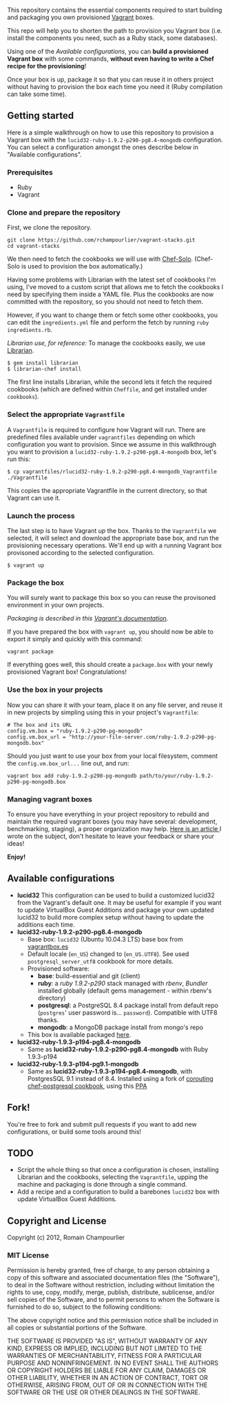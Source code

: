 This repository contains the essential components required to start building and packaging you own provisioned [Vagrant](http://www.vagrantup.com) boxes.

This repo will help you to shorten the path to provision you Vagrant box (i.e. install the components you need, such as a Ruby stack, some databases).

Using one of the *Available configurations*, you can **build a provisioned Vagrant box** with some commands, **without even having to write a Chef recipe for the provisioning**!

Once your box is up, package it so that you can reuse it in others project without having to provision the box each time you need it (Ruby compilation can take some time).

## Getting started

Here is a simple walkthrough on how to use this repository to provision a Vagrant box with the `lucid32-ruby-1.9.2-p290-pg8.4-mongodb` configuration. You can select a configuration amongst the ones describe below in "Available configurations".

### Prerequisites

- Ruby
- Vagrant

### Clone and prepare the repository

First, we clone the repository.

```
git clone https://github.com/rchampourlier/vagrant-stacks.git
cd vagrant-stacks
```

We then need to fetch the cookbooks we will use with [Chef-Solo](http://wiki.opscode.com/display/chef/Chef+Solo). (Chef-Solo is used to provision the box automatically.)

Having some problems with Librarian with the latest set of cookbooks I'm using, I've moved to a custom script that allows me to fetch the cookbooks I need by specifying them inside a YAML file. Plus the cookbooks are now committed with the repository, so you should not need to fetch them.

However, if you want to change them or fetch some other cookbooks, you can edit the `ingredients.yml` file and perform the fetch by running `ruby ingredients.rb`.

_Librarian use, for reference:_
To manage the cookbooks easily, we use [Librarian](https://github.com/applicationsonline/librarian).

```
$ gem install librarian
$ librarian-chef install
```

The first line installs Librarian, while the second lets it fetch the required cookbooks (which are defined within `Cheffile`, and get installed under `cookbooks`).

### Select the appropriate `Vagrantfile`

A `Vagrantfile` is required to configure how Vagrant will run. There are predefined files available under `vagrantfiles` depending on which configuration you want to provision. Since we assume in this walkthrough you want to provision a `lucid32-ruby-1.9.2-p290-pg8.4-mongodb` box, let's run this:

```
$ cp vagrantfiles/rlucid32-ruby-1.9.2-p290-pg8.4-mongodb_Vagrantfile ./Vagrantfile
```

This copies the appropriate Vagrantfile in the current directory, so that Vagrant can use it.

### Launch the process

The last step is to have Vagrant *up* the box. Thanks to the `Vagrantfile` we selected, it will select and download the appropriate base box, and run the provisioning necessary operations. We'll end up with a running Vagrant box provisoned according to the selected configuration.

```
$ vagrant up
```

### Package the box

You will surely want to package this box so you can reuse the provisoned environment in your own projects.

*Packaging is described in this [Vagrant's documentation](http://vagrantup.com/docs/getting-started/packaging.html).*

If you have prepared the box with `vagrant up`, you should now be able to export it simply and quickly with this command:

```
vagrant package
```

If everything goes well, this should create a `package.box` with your newly provisioned Vagrant box! Congratulations!

### Use the box in your projects

Now you can share it with your team, place it on any file server, and reuse it in new projects by simpling using this in your project's `Vagrantfile`:

```
# The box and its URL
config.vm.box = "ruby-1.9.2-p290-pg-mongodb"
config.vm.box_url = "http://your-file-server.com/ruby-1.9.2-p290-pg-mongodb.box"
```

Should you just want to use your box from your local filesystem, comment the `config.vm.box_url...` line out, and run:

```
vagrant box add ruby-1.9.2-p290-pg-mongodb path/to/your/ruby-1.9.2-p290-pg-mongodb.box
```

### Managing vagrant boxes

To ensure you have everything in your project repository to rebuild and maintain the required vagrant boxes (you may have several: development, benchmarking, staging), a proper organization may help. [Here is an article ](http://www.softr.li/blog/2012/05/19/organization-for-provisioning-your-environments-from-dev-to-prod-with-chef/) I wrote on the subject, don't hesitate to leave your feedback or share your ideas!

**Enjoy!**

## Available configurations

* **lucid32**
  This configuration can be used to build a customized lucid32 from the Vagrant's default one. It may be useful for example if you want to update VirtualBox Guest Additions and package your own updated lucid32 to build more complex setup without having to update the additions each time.
* **lucid32-ruby-1.9.2-p290-pg8.4-mongodb**
  * Base box: `lucid32` (Ubuntu 10.04.3 LTS) base box from [vagrantbox.es](http://vagrantbox.es)
  * Default locale (`en_US`) changed to (`en_US.UTF8`). See used `postgresql_server_utf8` cookbook for more details.
  * Provisioned software:
	  * **base**: build-essential and git (client)
	  * **ruby**: a *ruby 1.9.2-p290* stack managed with *rbenv*, *Bundler* installed globally (default gems management - within rbenv's directory)
	  * **postgresql**: a PostgreSQL 8.4 package install from default repo (`postgres`' user password is... `password`). Compatible with UTF8 thanks.
	  * **mongodb**: a MongoDB package install from mongo's repo
  * This box is available packaged [here]().
* **lucid32-ruby-1.9.3-p194-pg8.4-mongodb**
  * Same as **lucid32-ruby-1.9.2-p290-pg8.4-mongodb** with Ruby 1.9.3-p194
* **lucid32-ruby-1.9.3-p194-pg9.1-mongodb**
	* Same as **lucid32-ruby-1.9.3-p194-pg8.4-mongodb**, with PostgresSQL 9.1 instead of 8.4. Installed using a fork of [corouting chef-postgresql cookbook](https://github.com/coroutine/chef-postgresql), using this [PPA](http://ppa.launchpad.net/pitti/postgresql/ubuntu)

## Fork!

You're free to fork and submit pull requests if you want to add new configurations, or build some tools around this!

## TODO

* Script the whole thing so that once a configuration is chosen, installing Librarian and the cookbooks, selecting the `Vagrantfile`, upping the machine and packaging is done through a single command.
* Add a recipe and a configuration to build a barebones `lucid32` box with update VirtualBox Guest Additions.

## Copyright and License

Copyright (c) 2012, Romain Champourlier

### MIT License

Permission is hereby granted, free of charge, to any person obtaining a copy of this software and associated documentation files (the "Software"), to deal in the Software without restriction, including without limitation the rights to use, copy, modify, merge, publish, distribute, sublicense, and/or sell copies of the Software, and to permit persons to whom the Software is furnished to do so, subject to the following conditions:

The above copyright notice and this permission notice shall be included in all copies or substantial portions of the Software.

THE SOFTWARE IS PROVIDED "AS IS", WITHOUT WARRANTY OF ANY KIND, EXPRESS OR IMPLIED, INCLUDING BUT NOT LIMITED TO THE WARRANTIES OF MERCHANTABILITY, FITNESS FOR A PARTICULAR PURPOSE AND NONINFRINGEMENT. IN NO EVENT SHALL THE AUTHORS OR COPYRIGHT HOLDERS BE LIABLE FOR ANY CLAIM, DAMAGES OR OTHER LIABILITY, WHETHER IN AN ACTION OF CONTRACT, TORT OR OTHERWISE, ARISING FROM, OUT OF OR IN CONNECTION WITH THE SOFTWARE OR THE USE OR OTHER DEALINGS IN THE SOFTWARE.